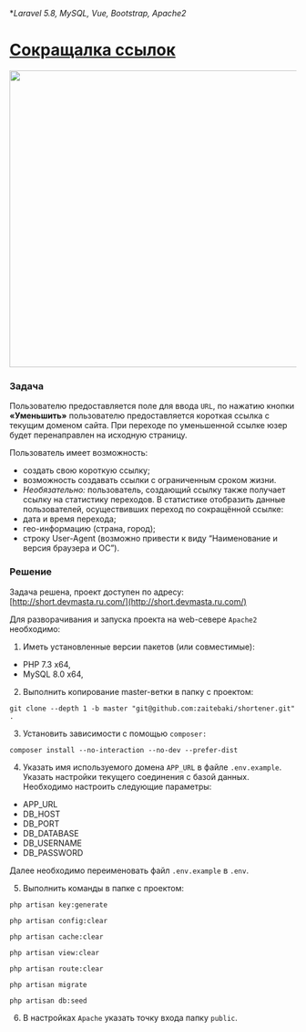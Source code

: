**Laravel 5.8,
MySQL,
Vue,
Bootstrap,
Apache2*

[Сокращалка ссылок](http://short.devmasta.ru.com/)
=============================

<p align="center"><img src="https://c.radikal.ru/c17/2004/ee/3ff0c6598a5d.png" width="520"></p>

### Задача

Пользователю предоставляется поле для ввода `URL`, по нажатию кнопки **«Уменьшить»** пользователю предоставляется короткая ссылка с текущим доменом сайта. При переходе по уменьшенной ссылке юзер будет перенаправлен на исходную страницу.

Пользователь имеет возможность:
- создать свою короткую ссылку;
- возможность создавать ссылки с ограниченным сроком жизни.
- *Необязательно:* пользователь, создающий ссылку также получает ссылку на
статистику переходов. В статистике отобразить данные пользователей, осуществивших переход по сокращённой ссылке:
- дата и время перехода;
- гео-информацию (страна, город);
- строку User-Agent (возможно привести к виду “Наименование и версия
браузера и ОС”).

### Решение

Задача решена, проект доступен по адресу: [http://short.devmasta.ru.com/](http://short.devmasta.ru.com/)

Для разворачивания и запуска проекта на web-севере `Apache2` необходимо:

1. Иметь установленные версии пакетов (или совместимые):

- PHP 7.3 x64,
- MySQL 8.0 x64,

2. Выполнить копирование master-ветки в папку с проектом:

`
git clone --depth 1 -b master "git@github.com:zaitebaki/shortener.git" .
`

3. Установить зависимости с помощью `composer:`

`
composer install --no-interaction --no-dev --prefer-dist
`

4. Указать имя используемого домена `APP_URL` в файле  `.env.example`. Указать настройки текущего соединения с базой данных. Необходимо настроить следующие параметры:

- APP_URL
- DB_HOST
- DB_PORT
- DB_DATABASE
- DB_USERNAME
- DB_PASSWORD

Далее необходимо переименовать файл `.env.example` в `.env`.

5. Выполнить команды в папке с проектом:

`
php artisan key:generate
`

`
php artisan config:clear
`

`
php artisan cache:clear
`

`
php artisan view:clear
`

`
php artisan route:clear
`

`
php artisan migrate
`

`
php artisan db:seed
`

6. В настройках `Apache` указать точку входа папку `public`.
